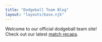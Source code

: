 ```yaml
---
title: "Dodgeball Team Blog"
layout: "layouts/base.njk"
---
```


Welcome to our official dodgeball team site!  
Check out our latest [match recaps](/posts/).